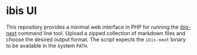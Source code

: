 # ibis UI

This repository provides a minimal web interface in PHP for running the
[ibis-next](https://github.com/Hi-Folks/ibis-next) command line tool.
Upload a zipped collection of markdown files and choose the desired
output format. The script expects the `ibis-next` binary to be available
in the system `PATH`.

